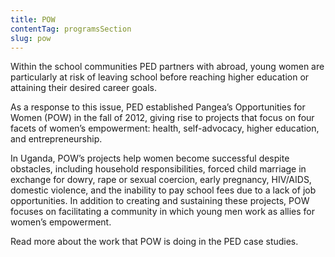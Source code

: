 ```yaml
---
title: POW
contentTag: programsSection
slug: pow
---
```


Within the school communities PED partners with abroad, young women are particularly at risk of leaving school before reaching higher education or attaining their desired career goals.

As a response to this issue, PED established Pangea’s Opportunities for Women (POW) in the fall of 2012, giving rise to projects that focus on four facets of women’s empowerment: health, self-advocacy, higher education, and entrepreneurship.

In Uganda, POW’s projects help women become successful despite obstacles, including household responsibilities, forced child marriage in exchange for dowry, rape or sexual coercion, early pregnancy, HIV/AIDS, domestic violence, and the inability to pay school fees due to a lack of job opportunities. In addition to creating and sustaining these projects, POW focuses on facilitating a community in which young men work as allies for women’s empowerment.

Read more about the work that POW is doing in the PED case studies.
